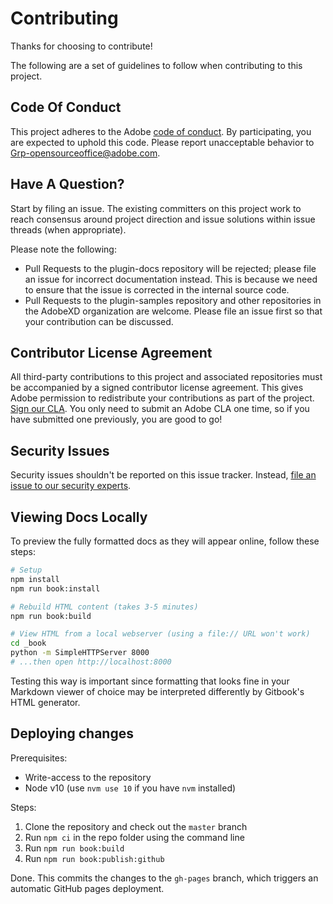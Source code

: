 # Contributing

Thanks for choosing to contribute!

The following are a set of guidelines to follow when contributing to this project.

## Code Of Conduct

This project adheres to the Adobe [code of conduct](CODE_OF_CONDUCT.md). By participating,
you are expected to uphold this code. Please report unacceptable behavior to
[Grp-opensourceoffice@adobe.com](mailto:Grp-opensourceoffice@adobe.com).

## Have A Question?

Start by filing an issue. The existing committers on this project work to reach
consensus around project direction and issue solutions within issue threads
(when appropriate).

Please note the following:

* Pull Requests to the plugin-docs repository will be rejected; please file an issue for incorrect documentation instead. This is because we need to ensure that the issue is corrected in the internal source code.
* Pull Requests to the plugin-samples repository and other repositories in the AdobeXD organization are welcome. Please file an issue first so that your contribution can be discussed.

## Contributor License Agreement

All third-party contributions to this project and associated repositories must be accompanied by a signed contributor
license agreement. This gives Adobe permission to redistribute your contributions
as part of the project. [Sign our CLA](http://opensource.adobe.com/cla.html). You
only need to submit an Adobe CLA one time, so if you have submitted one previously,
you are good to go!

## Security Issues

Security issues shouldn't be reported on this issue tracker. Instead, [file an issue to our security experts](https://helpx.adobe.com/security/alertus.html).

## Viewing Docs Locally

To preview the fully formatted docs as they will appear online, follow these steps:

```bash
# Setup
npm install
npm run book:install

# Rebuild HTML content (takes 3-5 minutes)
npm run book:build

# View HTML from a local webserver (using a file:// URL won't work)
cd _book
python -m SimpleHTTPServer 8000
# ...then open http://localhost:8000
```

Testing this way is important since formatting that looks fine in your Markdown viewer of choice may be interpreted differently by Gitbook's HTML generator.

## Deploying changes

Prerequisites:
- Write-access to the repository
- Node v10 (use `nvm use 10` if you have `nvm` installed)

Steps:
1. Clone the repository and check out the `master` branch
2. Run `npm ci` in the repo folder using the command line
3. Run `npm run book:build`
4. Run `npm run book:publish:github`

Done. This commits the changes to the `gh-pages` branch, which triggers an automatic GitHub pages deployment.
